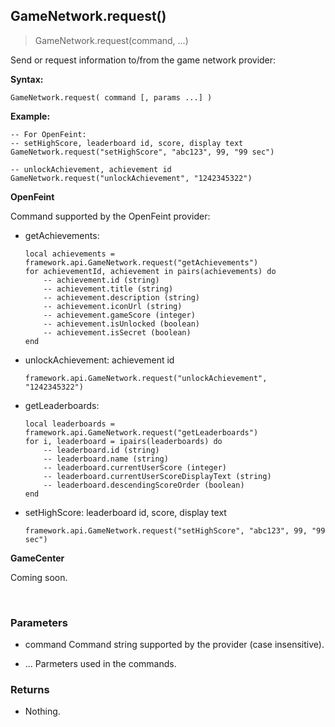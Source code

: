 
## GameNetwork.request()

> GameNetwork.request(command, ...)

Send or request information to/from the game network provider:

**Syntax:**

    GameNetwork.request( command [, params ...] )

**Example:**

    -- For OpenFeint:
    -- setHighScore, leaderboard id, score, display text
    GameNetwork.request("setHighScore", "abc123", 99, "99 sec")

    -- unlockAchievement, achievement id
    GameNetwork.request("unlockAchievement", "1242345322")


**OpenFeint**

Command supported by the OpenFeint provider:

-   getAchievements:

        local achievements = framework.api.GameNetwork.request("getAchievements")
        for achievementId, achievement in pairs(achievements) do
            -- achievement.id (string)
            -- achievement.title (string)
            -- achievement.description (string)
            -- achievement.iconUrl (string)
            -- achievement.gameScore (integer)
            -- achievement.isUnlocked (boolean)
            -- achievement.isSecret (boolean)
        end

-   unlockAchievement: achievement id

        framework.api.GameNetwork.request("unlockAchievement", "1242345322")

-   getLeaderboards:

        local leaderboards = framework.api.GameNetwork.request("getLeaderboards")
        for i, leaderboard = ipairs(leaderboards) do
            -- leaderboard.id (string)
            -- leaderboard.name (string)
            -- leaderboard.currentUserScore (integer)
            -- leaderboard.currentUserScoreDisplayText (string)
            -- leaderboard.descendingScoreOrder (boolean)
        end

-   setHighScore: leaderboard id, score, display text

        framework.api.GameNetwork.request("setHighScore", "abc123", 99, "99 sec")


**GameCenter**

Coming soon.

<br />


### Parameters

-   command
Command string supported by the provider (case insensitive).

-   ...
Parmeters used in the commands.


### Returns

-   Nothing.
